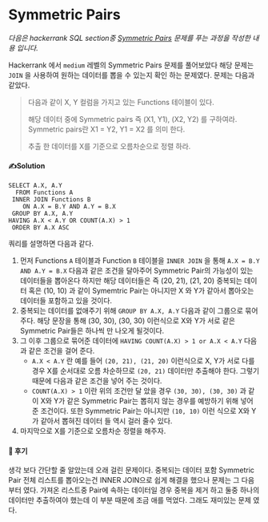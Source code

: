 # Symmetric Pairs

*다음은 hackerrank SQL section중  [Symmetric Pairs](https://www.hackerrank.com/challenges/symmetric-pairs/problem) 문제를 푸는 과정을 작성한 내용 입니다.*

Hackerrank 에서 `medium` 레벨의 Symmetric Pairs 문제를 풀어보았다 해당 문제는 `JOIN` 을 사용하여 원하는 데이터를 뽑을 수 있는지 확인 하는 문제였다. 문제는 다음과 같았다.



> 다음과 같이 X, Y 컬럼을 가지고 있는 Functions 테이블이 있다.
>
> 해당 데이터 중에 Symmetric pairs 즉 (X1, Y1), (X2, Y2) 를 구하여라. Symmetric pairs란 X1 = Y2, Y1 = X2 를 의미 한다. 
>
> 추출 한 데이터를 X를 기준으로 오름차순으로 정렬 하라.



#### ✍️Solution

```mysql 
SELECT A.X, A.Y 
  FROM Functions A
 INNER JOIN Functions B
    ON A.X = B.Y AND A.Y = B.X
 GROUP BY A.X, A.Y
HAVING A.X < A.Y OR COUNT(A.X) > 1
 ORDER BY A.X ASC
```

쿼리를 설명하면 다음과 같다.

1. 먼저 Functions `A` 테이블과 Function `B` 테이블을 `INNER JOIN` 을 통해 `A.X = B.Y AND A.Y = B.X` 다음과 같은 조건을 달아주어  Symmetric Pair의 가능성이 있는 데이터들을 뽑아온다 하지만 해당 데이터들은 즉 (20, 21), (21, 20) 중복되는 데이터 혹은 (10, 10) 과 같이 Symemtric Pair는 아니지만 X 와 Y가 같아서 뽑아오는 데이터들  포함하고 있을 것이다. 
2. 중복되는 데이터를 없애주기 위해 `GROUP BY A.X, A.Y` 다음과 같이 그룹으로 묶어주다. 해당 문장을 통해 (30, 30), (30, 30) 이런식으로 X와 Y가 서로 같은 Symmetric Pair들은 하나씩 만 나오게 될것이다.
3. 그 이후 그룹으로 묶어준 데이터에 `HAVING COUNT(A.X) > 1 or A.X < A.Y`  다음과 같은 조건을 걸어 준다.
   - `A.X < A.Y` 란 예를 들어 `(20, 21), (21, 20)` 이런식으로 X, Y가 서로 다를 경우 X를 순서대로 오름 차순하므로 `(20, 21)` 데이터만 추출해야 한다. 그렇기 때문에 다음과 같은 조건을 넣어 주는 것이다.
   - `COUNT(A.X) > 1` 이란 위의 조건만 달 았을 경우 `(30, 30), (30, 30)` 과 같이 X와 Y가 같은 Symmetric Pair는 뽑히지 않는 경우를 예방하기 위해 넣어 준 조건이다. 또한 Symmetric Pair는 아니지만 `(10, 10)` 이런 식으로 X와 Y가 같아서 뽑혀진 데이터 들 역시 걸러 줄수 있다.
4. 마지막으로 X를 기준으로 오름차순 정렬을 해주자.



#### 🧐 후기

생각 보다 간단할 줄 알았는데 오래 걸린 문제이다.  중복되는 데이터 포함 Symmetric Pair 전체 리스트를 뽑아오는건 INNER JOIN으로 쉽게 해결을 했으나 문제는 그 다음 부터 였다. 가져온 리스트중  Pair에 속하는 데이터일 경우 중복을 제거 하고 둘중 하나의 데이터만 추출하여야 했는데 이 부분 때문에 조금 애를 먹었다. 그래도 재미있는 문제 였다.
